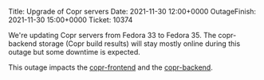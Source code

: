 Title: Upgrade of Copr servers
Date: 2021-11-30 12:00+0000
OutageFinish: 2021-11-30 15:00+0000
Ticket: 10374

We're updating Copr servers from Fedora 33 to Fedora 35. The copr-backend
storage (Copr build results) will stay mostly online during this outage but some
downtime is expected.

This outage impacts the
[copr-frontend](https://copr.fedorainfracloud.org)
and the [copr-backend](https://copr-be.cloud.fedoraproject.org/).
